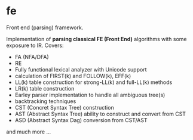 # fe
Front end (parsing) framework.

Implementation of **parsing classical FE (Front End)** algorithms with some exposure to IR.
Covers:
- FA (NFA/DFA)
- RE
- Fully functional lexical analyzer with Unicode support
- calculation of FIRST(k) and FOLLOW(k), EFF(k)
- LL(k) table construction for strong-LL(k) and full-LL(k) methods
- LR(k) table construction 
- Earley parser implementation to handle all ambiguous tree(s)
- backtracking techniques
- CST (Concret Syntax Tree) construction
- AST (Abstract Syntax Tree) ability to construct and convert from CST
- ASD (Abstract Syntax Dag) conversion from CST/AST

and much more ...
